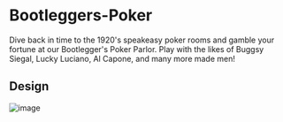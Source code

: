 # Bootleggers-Poker

Dive back in time to the 1920's speakeasy poker rooms and gamble your fortune at our Bootlegger's Poker Parlor. Play with the likes of Buggsy Siegal, Lucky Luciano, Al Capone, and many more made men!

## Design
![image](https://github.com/user-attachments/assets/f9f51bf5-4c01-4a86-80b1-67ac4a14cc43)
